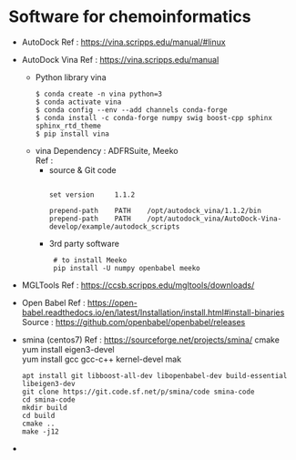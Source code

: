 # Software for chemoinformatics
- AutoDock
  Ref : https://vina.scripps.edu/manual/#linux
- AutoDock Vina
  Ref : https://vina.scripps.edu/manual  
  - Python library vina
    ```
    $ conda create -n vina python=3
    $ conda activate vina
    $ conda config --env --add channels conda-forge
    $ conda install -c conda-forge numpy swig boost-cpp sphinx sphinx_rtd_theme
    $ pip install vina
    ```
  - vina
    Dependency : ADFRSuite, Meeko  
    Ref : 
    - source & Git code
      ```
      ```
      ```
      set version     1.1.2

      prepend-path    PATH    /opt/autodock_vina/1.1.2/bin
      prepend-path    PATH    /opt/autodock_vina/AutoDock-Vina-develop/example/autodock_scripts

      ```
    - 3rd party software
      ```
       # to install Meeko
       pip install -U numpy openbabel meeko
      ```
    
- MGLTools
  Ref : https://ccsb.scripps.edu/mgltools/downloads/
- Open Babel
  Ref : https://open-babel.readthedocs.io/en/latest/Installation/install.html#install-binaries  
  Source : https://github.com/openbabel/openbabel/releases  
- smina (centos7)
  Ref : https://sourceforge.net/projects/smina/
  cmake  
  yum install eigen3-devel  
  yum install gcc gcc-c++ kernel-devel mak  
  
  ```
  apt install git libboost-all-dev libopenbabel-dev build-essential libeigen3-dev
  git clone https://git.code.sf.net/p/smina/code smina-code
  cd smina-code
  mkdir build
  cd build
  cmake ..
  make -j12
  ```
- 
